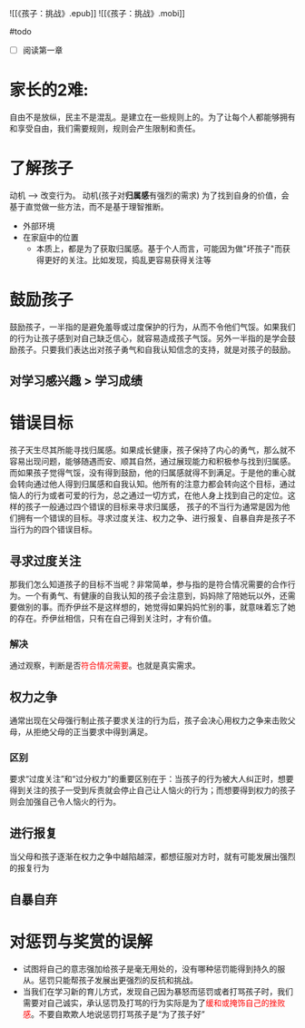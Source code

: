 ![[《孩子：挑战》.epub]]
![[《孩子：挑战》.mobi]]

#todo
- [ ] 阅读第一章

# 家长的2难: 

自由不是放纵，民主不是混乱。是建立在一些规则上的。为了让每个人都能够拥有和享受自由，我们需要规则，规则会产生限制和责任。

# 了解孩子
动机 --> 改变行为。
动机(孩子对**归属感**有强烈的需求)
为了找到自身的价值，会基于直觉做一些方法，而不是基于理智推断。

+ 外部环境
+ 在家庭中的位置
	+ 本质上，都是为了获取归属感。基于个人而言，可能因为做"坏孩子"而获得更好的关注。比如发现，捣乱更容易获得关注等

# 鼓励孩子
鼓励孩子，一半指的是避免羞辱或过度保护的行为，从而不令他们气馁。如果我们的行为让孩子感到对自己缺乏信心，就容易造成孩子气馁。另外一半指的是学会鼓励孩子。只要我们表达出对孩子勇气和自我认知信念的支持，就是对孩子的鼓励。

## 对学习感兴趣 > 学习成绩


# 错误目标
孩子天生尽其所能寻找归属感。如果成长健康，孩子保持了内心的勇气，那么就不容易出现问题，能够随遇而安、顺其自然，通过展现能力和积极参与找到归属感。而如果孩子觉得气馁，没有得到鼓励，他的归属感就得不到满足。于是他的重心就会转向通过他人得到归属感和自我认知。他所有的注意力都会转向这个目标，通过恼人的行为或者可爱的行为，总之通过一切方式，在他人身上找到自己的定位。这样的孩子一般通过四个错误的目标来寻求归属感，
孩子的不当行为通常是因为他们拥有一个错误的目标。寻求过度关注、权力之争、进行报复、自暴自弃是孩子不当行为的四个错误目标。

## 寻求过度关注
那我们怎么知道孩子的目标不当呢？非常简单，参与指的是符合情况需要的合作行为。一个有勇气、有健康的自我认知的孩子会注意到，妈妈除了陪她玩以外，还需要做别的事。而乔伊丝不是这样想的，她觉得如果妈妈忙别的事，就意味着忘了她的存在。乔伊丝相信，只有在自己得到关注时，才有价值。

### 解决
通过观察，判断是否<font color=#ff0000>符合情况需要</font>。也就是真实需求。

## 权力之争
通常出现在父母强行制止孩子要求关注的行为后，孩子会决心用权力之争来击败父母，从拒绝父母的正当要求中得到满足。

### 区别
要求“过度关注”和“过分权力”的重要区别在于：当孩子的行为被大人纠正时，想要得到关注的孩子一受到斥责就会停止自己让人恼火的行为；而想要得到权力的孩子则会加强自己令人恼火的行为。
## 进行报复
当父母和孩子逐渐在权力之争中越陷越深，都想征服对方时，就有可能发展出强烈的报复行为



## 自暴自弃


# 对惩罚与奖赏的误解
+ 试图将自己的意志强加给孩子是毫无用处的，没有哪种惩罚能得到持久的服从。惩罚只能帮孩子发展出更强烈的反抗和挑战。
+ 当我们在学习新的育儿方式，发现自己因为暴怒而惩罚或者打骂孩子时，我们需要对自己诚实，承认惩罚及打骂的行为实际是为了<font color=#ff0000>缓和或掩饰自己的挫败感</font>。不要自欺欺人地说惩罚打骂孩子是“为了孩子好”